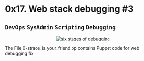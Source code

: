 # 0x17. Web stack debugging #3
## ```DevOps``` ```SysAdmin``` ```Scripting``` ```Debugging```
<div align='center'>
<img src="https://s3.amazonaws.com/intranet-projects-files/holbertonschool-sysadmin_devops/293/d42WuBh.png" alt='six stages of debugging'>
</div>
<p>The File 0-strace_is_your_friend.pp contains Puppet code for web debugging fix</p>
